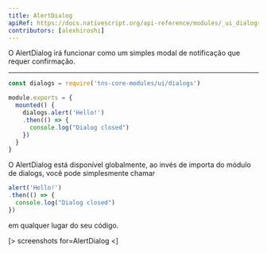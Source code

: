 ```yaml
---
title: AlertDialog
apiRef: https://docs.nativescript.org/api-reference/modules/_ui_dialogs_#alert
contributors: [alexhiroshi]
---
```


O AlertDialog irá funcionar como um simples modal de notificação que requer confirmação.

---

```javascript
const dialogs = require('tns-core-modules/ui/dialogs')

module.exports = {
  mounted() {
    dialogs.alert('Hello!')
    .then(() => {
      console.log("Dialog closed")
    })
  }
}
```

O AlertDialog está disponível globalmente, ao invés de importa do módulo de dialogs, você pode simplesmente chamar

```javascript
alert('Hello!')
.then(() => {
  console.log("Dialog closed")
})
```

em qualquer lugar do seu código.


[> screenshots for=AlertDialog <]